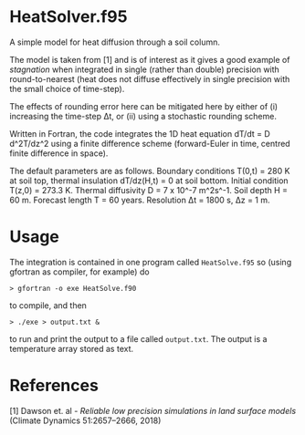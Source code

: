 # HeatSolver.f95

A simple model for heat diffusion through a soil column.

The model is taken from [1] and is of interest as it gives a good example of *stagnation* when integrated in single (rather than double) precision with round-to-nearest (heat does not diffuse effectively in single precision with the small choice of time-step). 

The effects of rounding error here can be mitigated here by either of (i) increasing the time-step Δt, or (ii) using a stochastic rounding scheme. 

Written in Fortran, the code integrates the 1D heat equation dT/dt = D d^2T/dz^2 using a finite difference scheme (forward-Euler in time, centred finite difference in space).

The default parameters are as follows. 
Boundary conditions T(0,t) = 280 K at soil top, thermal insulation dT/dz(H,t) = 0 at soil bottom. 
Initial condition T(z,0) = 273.3 K. 
Thermal diffusivity D = 7 x 10^-7 m^2s^-1.
Soil depth H = 60 m.
Forecast length T = 60 years. 
Resolution Δt = 1800 s, Δz = 1 m.

# Usage

The integration is contained in one program called `HeatSolve.f95` so (using gfortran as compiler, for example) do

```
> gfortran -o exe HeatSolve.f90
```
to compile, and then

```
> ./exe > output.txt &
```

to run and print the output to a file called `output.txt`. The output is a temperature array stored as text.  

# References

[1] Dawson et. al - *Reliable low precision simulations in land surface models* (Climate Dynamics 51:2657–2666, 2018)
